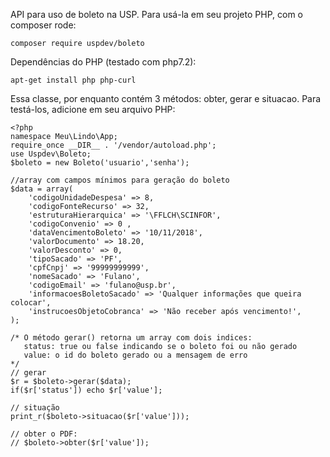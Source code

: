 API para uso de boleto na USP. Para usá-la em seu projeto PHP, com o composer rode:

    composer require uspdev/boleto

Dependências do PHP (testado com php7.2):

    apt-get install php php-curl 

Essa classe, por enquanto contém 3 métodos: obter, gerar e situacao. 
Para testá-los, adicione em seu arquivo PHP:

    <?php
    namespace Meu\Lindo\App;
    require_once __DIR__ . '/vendor/autoload.php';
    use Uspdev\Boleto;
    $boleto = new Boleto('usuario','senha'); 
    
    //array com campos mínimos para geração do boleto
    $data = array(
        'codigoUnidadeDespesa' => 8,
        'codigoFonteRecurso' => 32,
        'estruturaHierarquica' => '\FFLCH\SCINFOR',   
        'codigoConvenio' => 0 ,  
        'dataVencimentoBoleto' => '10/11/2018', 
        'valorDocumento' => 18.20, 
        'valorDesconto' => 0, 
        'tipoSacado' => 'PF', 
        'cpfCnpj' => '99999999999', 
        'nomeSacado' => 'Fulano',
        'codigoEmail' => 'fulano@usp.br',  
        'informacoesBoletoSacado' => 'Qualquer informações que queira colocar',
        'instrucoesObjetoCobranca' => 'Não receber após vencimento!',
    );

    /* O método gerar() retorna um array com dois indices:
       status: true ou false indicando se o boleto foi ou não gerado
       value: o id do boleto gerado ou a mensagem de erro 
    */
    // gerar
    $r = $boleto->gerar($data);
    if($r['status']) echo $r['value'];

    // situação
    print_r($boleto->situacao($r['value']));

    // obter o PDF:
    // $boleto->obter($r['value']);
